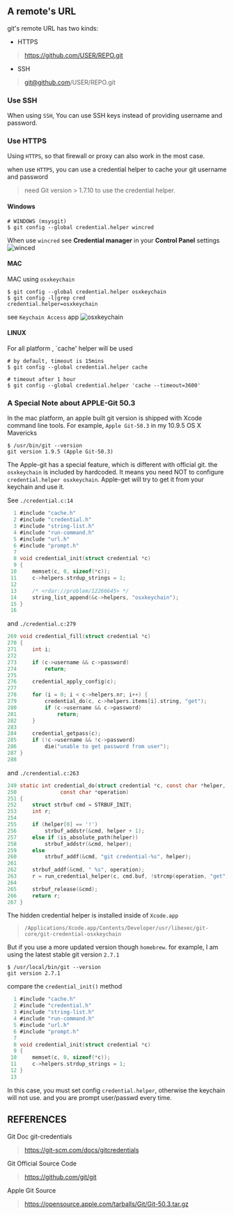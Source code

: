 A remote's URL
--------------
git's remote URL has two kinds:

* HTTPS
> https://github.com/USER/REPO.git

* SSH
> git@github.com/USER/REPO.git

### Use SSH
When using `SSH`, You can use SSH keys instead of providing username and password.

### Use HTTPS 

Using `HTTPS`, so that firewall or proxy can also work in the most case. 

when use `HTTPS`,  you can use a credential helper to cache your git username and password  
> need  Git version > 1.7.10 to use the credential helper.

#### Windows 

```bash-github
# WINDOWS (msysgit)
$ git config --global credential.helper wincred
```

When use `wincred` see **Credential manager** in your **Control Panel** settings
![winced](https://mmbiz.qlogo.cn/mmbiz/ykYribFYPpbZnxaIia48Gm8uFTqLQPpBFgictVBeeKweVmz9ia5tnpa8mCIbXpiaIKbo5RkOkSXnhM7hibPrnHATwypQ/0?wx_fmt=png)

#### MAC 

MAC using `osxkeychain`

```bash-github
$ git config --global credential.helper osxkeychain
$ git config -l|grep cred
credential.helper=osxkeychain
```
see `Keychain Access` app
![osxkeychain](https://mmbiz.qlogo.cn/mmbiz/ykYribFYPpbZMzcpiaX1FriaNO0ibLcCdgJQuWNKcNicuk23urKr2lTmQsFWLoHXfrRhYciahO72YZDNficSEXtcuLdibw/0?wx_fmt=png)

#### LINUX

For all platform , `cache' helper will be used 

```bash-github
# by default, timeout is 15mins
$ git config --global credential.helper cache

# timeout after 1 hour
$ git config --global credential.helper 'cache --timeout=3600'
```


### A Special Note about APPLE-Git 50.3
In the mac platform, an apple built git version is shipped with Xcode command line tools.
For example, `Apple Git-50.3` in my 10.9.5 OS X Mavericks 
```
$ /usr/bin/git --version
git version 1.9.5 (Apple Git-50.3)
```
The Apple-git has a special feature, which is different with official git. the `osxkeychain` is 
included by hardcoded. It means you need NOT to configure `credential.helper osxkeychain`. 
Apple-get will try to get it from your keychain and use it.

See `./credential.c:14`
```c
  1 #include "cache.h"
  2 #include "credential.h"
  3 #include "string-list.h"
  4 #include "run-command.h"
  5 #include "url.h"
  6 #include "prompt.h"
  7 
  8 void credential_init(struct credential *c)
  9 {
 10     memset(c, 0, sizeof(*c));
 11     c->helpers.strdup_strings = 1;
 12 
 13     /* <rdar://problem/12266645> */
 14     string_list_append(&c->helpers, "osxkeychain");
 15 }
 16 
```

and `./credential.c:279`
```c
269 void credential_fill(struct credential *c)
270 {
271     int i;
272 
273     if (c->username && c->password)
274         return;
275 
276     credential_apply_config(c);
277 
278     for (i = 0; i < c->helpers.nr; i++) {
279         credential_do(c, c->helpers.items[i].string, "get");
280         if (c->username && c->password)
281             return;
282     }
283 
284     credential_getpass(c);
285     if (!c->username && !c->password)
286         die("unable to get password from user");
287 }
288 
```

and `./crendential.c:263`
```c
249 static int credential_do(struct credential *c, const char *helper,
250              const char *operation)
251 {
252     struct strbuf cmd = STRBUF_INIT;
253     int r;
254 
255     if (helper[0] == '!')
256         strbuf_addstr(&cmd, helper + 1);
257     else if (is_absolute_path(helper))
258         strbuf_addstr(&cmd, helper);
259     else
260         strbuf_addf(&cmd, "git credential-%s", helper);
261 
262     strbuf_addf(&cmd, " %s", operation);
263     r = run_credential_helper(c, cmd.buf, !strcmp(operation, "get"));
264 
265     strbuf_release(&cmd);
266     return r;
267 }
```


The hidden credential helper is installed inside of `Xcode.app`  
> `/Applications/Xcode.app/Contents/Developer/usr/libexec/git-core/git-credential-osxkeychain`

But if you use a more updated version though `homebrew`. for example, I am using the latest stable git version `2.7.1`
```bash-github
$ /usr/local/bin/git --version
git version 2.7.1
```

compare the `credential_init()` method 
```c
  1 #include "cache.h"
  2 #include "credential.h"
  3 #include "string-list.h"
  4 #include "run-command.h"
  5 #include "url.h"
  6 #include "prompt.h"
  7 
  8 void credential_init(struct credential *c)
  9 {
 10     memset(c, 0, sizeof(*c));
 11     c->helpers.strdup_strings = 1;
 12 }
 13 

```
In this case, you must set config `credential.helper`, otherwise the keychain will not use. and you are prompt user/passwd every time.

REFERENCES
----------
Git Doc git-credentials 
> https://git-scm.com/docs/gitcredentials

Git Official Source Code
> https://github.com/git/git

Apple Git Source
> https://opensource.apple.com/tarballs/Git/Git-50.3.tar.gz

